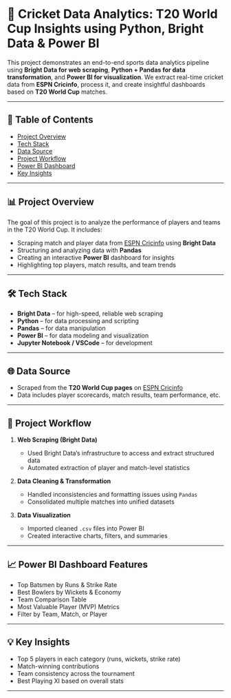 # 🏏 Cricket Data Analytics: T20 World Cup Insights using Python, Bright Data & Power BI

This project demonstrates an end-to-end sports data analytics pipeline using **Bright Data for web scraping**, **Python + Pandas for data transformation**, and **Power BI for visualization**. We extract real-time cricket data from **ESPN Cricinfo**, process it, and create insightful dashboards based on **T20 World Cup** matches.

---

## 📌 Table of Contents
- [Project Overview](#project-overview)
- [Tech Stack](#tech-stack)
- [Data Source](#data-source)
- [Project Workflow](#project-workflow)
- [Power BI Dashboard](#power-bi-dashboard)
- [Key Insights](#key-insights)
---

## 📊 Project Overview

The goal of this project is to analyze the performance of players and teams in the T20 World Cup. It includes:

- Scraping match and player data from [ESPN Cricinfo](https://www.espncricinfo.com) using **Bright Data**
- Structuring and analyzing data with **Pandas**
- Creating an interactive **Power BI** dashboard for insights
- Highlighting top players, match results, and team trends

---

## 🛠️ Tech Stack

- **Bright Data** – for high-speed, reliable web scraping
- **Python** – for data processing and scripting
- **Pandas** – for data manipulation
- **Power BI** – for data modeling and visualization
- **Jupyter Notebook / VSCode** – for development

---

## 🌐 Data Source

- Scraped from the **T20 World Cup pages** on [ESPN Cricinfo](https://www.espncricinfo.com)
- Data includes player scorecards, match results, team performance, etc.

---

## 🔄 Project Workflow

1. **Web Scraping (Bright Data)**  
   - Used Bright Data’s infrastructure to access and extract structured data
   - Automated extraction of player and match-level statistics

2. **Data Cleaning & Transformation**  
   - Handled inconsistencies and formatting issues using `Pandas`
   - Consolidated multiple matches into unified datasets

3. **Data Visualization**  
   - Imported cleaned `.csv` files into Power BI
   - Created interactive charts, filters, and summaries

---

## 📈 Power BI Dashboard Features

- Top Batsmen by Runs & Strike Rate
- Best Bowlers by Wickets & Economy
- Team Comparison Table
- Most Valuable Player (MVP) Metrics
- Filter by Team, Match, or Player

---

## 💡 Key Insights

- Top 5 players in each category (runs, wickets, strike rate)
- Match-winning contributions
- Team consistency across the tournament
- Best Playing XI based on overall stats

---
